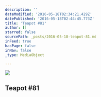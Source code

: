 ```yaml
---
description: ''
dateModified: '2016-05-18T02:34:21.429Z'
datePublished: '2016-05-18T02:44:45.773Z'
title: 'Teapot #81'
author: []
starred: false
sourcePath: _posts/2016-05-18-teapot-81.md
inFeed: true
hasPage: false
inNav: false
_type: MediaObject

---
```

<article style=""><img src="https://the-grid-user-content.s3-us-west-2.amazonaws.com/bc10c7a8-e071-4515-8432-ddf5b5687e46.jpg" /><h1>Teapot #81</h1></article>